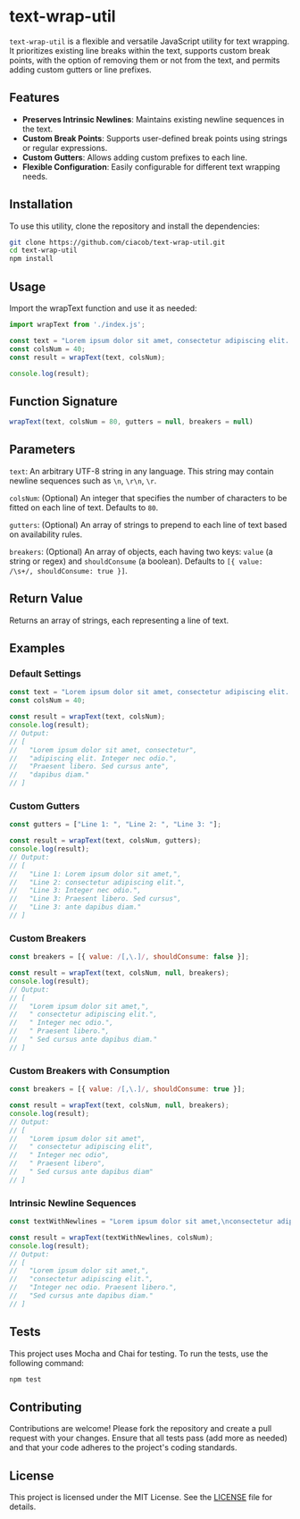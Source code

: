 # text-wrap-util

`text-wrap-util` is a flexible and versatile JavaScript utility for text wrapping. It prioritizes existing line breaks within the text, supports custom break points, with the option of removing them or not from the text, and permits adding custom gutters or line prefixes.

## Features

- **Preserves Intrinsic Newlines**: Maintains existing newline sequences in the text.
- **Custom Break Points**: Supports user-defined break points using strings or regular expressions.
- **Custom Gutters**: Allows adding custom prefixes to each line.
- **Flexible Configuration**: Easily configurable for different text wrapping needs.

## Installation

To use this utility, clone the repository and install the dependencies:

```bash
git clone https://github.com/ciacob/text-wrap-util.git
cd text-wrap-util
npm install
```

## Usage
Import the wrapText function and use it as needed:

```javascript
import wrapText from './index.js';

const text = "Lorem ipsum dolor sit amet, consectetur adipiscing elit. Integer nec odio. Praesent libero. Sed cursus ante dapibus diam.";
const colsNum = 40;
const result = wrapText(text, colsNum);

console.log(result);
```

## Function Signature
```javascript
wrapText(text, colsNum = 80, gutters = null, breakers = null)
```

## Parameters
`text`: An arbitrary UTF-8 string in any language. This string may contain newline sequences such as `\n`, `\r\n`, `\r`.

`colsNum`: (Optional) An integer that specifies the number of characters to be fitted on each line of text. Defaults to `80`.

`gutters`: (Optional) An array of strings to prepend to each line of text based on availability rules.

`breakers`: (Optional) An array of objects, each having two keys: `value` (a string or regex) and `shouldConsume` (a boolean). Defaults to `[{ value: /\s+/, shouldConsume: true }]`.

## Return Value
Returns an array of strings, each representing a line of text.

## Examples
### Default Settings
```javascript
const text = "Lorem ipsum dolor sit amet, consectetur adipiscing elit. Integer nec odio. Praesent libero. Sed cursus ante dapibus diam.";
const colsNum = 40;

const result = wrapText(text, colsNum);
console.log(result);
// Output:
// [
//   "Lorem ipsum dolor sit amet, consectetur",
//   "adipiscing elit. Integer nec odio.",
//   "Praesent libero. Sed cursus ante",
//   "dapibus diam."
// ]
```

### Custom Gutters
```javascript
const gutters = ["Line 1: ", "Line 2: ", "Line 3: "];

const result = wrapText(text, colsNum, gutters);
console.log(result);
// Output:
// [
//   "Line 1: Lorem ipsum dolor sit amet,",
//   "Line 2: consectetur adipiscing elit.",
//   "Line 3: Integer nec odio.",
//   "Line 3: Praesent libero. Sed cursus",
//   "Line 3: ante dapibus diam."
// ]
```
### Custom Breakers
```javascript
const breakers = [{ value: /[,\.]/, shouldConsume: false }];

const result = wrapText(text, colsNum, null, breakers);
console.log(result);
// Output:
// [
//   "Lorem ipsum dolor sit amet,",
//   " consectetur adipiscing elit.",
//   " Integer nec odio.",
//   " Praesent libero.",
//   " Sed cursus ante dapibus diam."
// ]
```
### Custom Breakers with Consumption
```javascript
const breakers = [{ value: /[,\.]/, shouldConsume: true }];

const result = wrapText(text, colsNum, null, breakers);
console.log(result);
// Output:
// [
//   "Lorem ipsum dolor sit amet",
//   " consectetur adipiscing elit",
//   " Integer nec odio",
//   " Praesent libero",
//   " Sed cursus ante dapibus diam"
// ]
```

### Intrinsic Newline Sequences
```javascript
const textWithNewlines = "Lorem ipsum dolor sit amet,\nconsectetur adipiscing elit.\nInteger nec odio. Praesent libero.\nSed cursus ante dapibus diam.";

const result = wrapText(textWithNewlines, colsNum);
console.log(result);
// Output:
// [
//   "Lorem ipsum dolor sit amet,",
//   "consectetur adipiscing elit.",
//   "Integer nec odio. Praesent libero.",
//   "Sed cursus ante dapibus diam."
// ]
```

## Tests
This project uses Mocha and Chai for testing. To run the tests, use the following command:
```bash
npm test
```

## Contributing
Contributions are welcome! Please fork the repository and create a pull request with your changes. Ensure that all tests pass (add more as needed) and that your code adheres to the project's coding standards.

## License
This project is licensed under the MIT License. See the [LICENSE](LICENSE) file for details.
